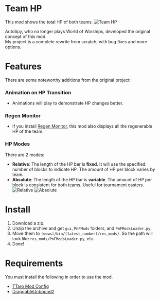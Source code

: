 # Team HP
This mod shows the total HP of both teams.
![Team HP](https://github.com/user-attachments/assets/83dfa286-c484-41cb-9a6b-b31104197788)

AutoSpy, who no longer plays World of Warships, developed the original concept of this mod.  
My project is a complete rewrite from scratch, with bug fixes and more options.

# Features
There are some noteworthy additions from the original project:
### Animation on HP Transition
- Animations will play to demonstrate HP changes better.
### Regen Monitor
- If you install [Regen Monitor](../../../RegenMonitor), this mod also displays all the regenerable HP of the team.
### HP Modes
There are 2 modes:
- **Relative**: The length of the HP bar is **fixed**. It will use the specified number of blocks to indicate HP. The amount of HP per block varies by team.
- **Absolute**: The length of the HP bar is **variable**. The amount of HP per block is consistent for both teams. Useful for tournament casters.
![Relative](https://github.com/user-attachments/assets/a38641eb-cbb9-4043-bb16-f11ee8def1c7)
![Absolute](https://github.com/user-attachments/assets/ee964fbd-80db-440d-b11d-e2b5404bf497)

# Install
1. Download a zip.
2. Unzip the archive and get `gui`, `PnFMods` folders, and `PnFModsLoader.py`.
3. Move them to `(wows)/bin/(latest_number)/res_mods/`. So the path will look like `res_mods/PnFModsLoader.py`, etc.
4. Done!

# Requirements
You must install the following in order to use the mod.
- [TTaro Mod Config](../../../TTaroModConfig)
- [DraggableUnbound2](../../../DraggableUnbound2)
